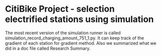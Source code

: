 # CitiBike Project - selection electrified stations using simulation 
The most recent version of the simulation runner is called simulation_record_charging_amount_751_1.py. It can keep track of the gradient of each station for gradient method. 
Also we summarized what we did in a doc file called Research Summary.
